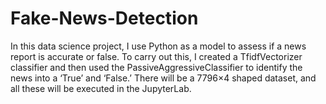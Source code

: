 # Fake-News-Detection
In this data science project,  I use Python as a model to assess if a news report is accurate or false. To carry out this, I created a TfidfVectorizer classifier and then used the PassiveAggressiveClassifier to identify the news into a ‘True’ and ‘False.’ There will be a 7796×4 shaped dataset, and all these will be executed in the JupyterLab.
